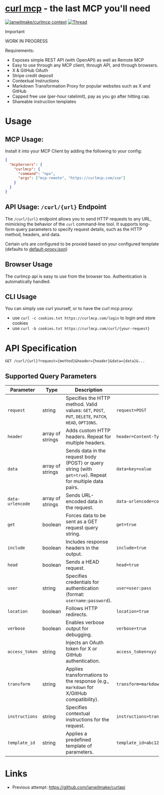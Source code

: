# [curl mcp](https://curlmcp.com) - the last MCP you'll need

[![janwilmake/curlmcp context](https://badge.forgithub.com/janwilmake/curlmcp?tab=readme-ov-file)](https://uithub.com/janwilmake/curlmcp?tab=readme-ov-file) [![Thread](https://badge.xymake.com/NathanWilbanks_/status/1898169822573175179?label=Inspiration_X_Thread)](https://xymake.com/NathanWilbanks_/status/1898169822573175179)

> [!IMPORTANT]
> WORK IN PROGRESS

Requirements:

- Exposes simple REST API (with OpenAPI) as well as Remote MCP
- Easy to use through any MCP client, through API, and through browsers.
- X & GitHub OAuth
- Stripe credit deposit
- Contextual Instructions
- Markdown Transformation Proxy for popular websites such as X and GitHub
- Capped free use (per-hour ratelimit), pay as you go after hitting cap.
- Shareable instruction templates

# Usage

## MCP Usage:

Install it into your MCP Client by adding the following to your config:

```json
{
  "mcpServers": {
    "curlmcp": {
      "command": "npx",
      "args": ["mcp-remote", "https://curlmcp.com/sse"]
    }
  }
}
```

## API Usage: `/curl/{url}` Endpoint

The `/curl/{url}` endpoint allows you to send HTTP requests to any URL, mimicking the behavior of the `curl` command-line tool. It supports long-form query parameters to specify request details, such as the HTTP method, headers, and data.

Certain urls are configured to be proxied based on your configured template (defaults to [default-proxy.json](default-proxy.json))

## Browser Usage

The curlmcp api is easy to use from the browser too. Authentication is automatically handled.

## CLI Usage

You can simply use curl yourself, or to have the curl mcp proxy:

- use `curl -c cookies.txt https://curlmcp.com/login` to login and store cookies
- use `curl -b cookies.txt https://curlmcp.com/curl/{your-request}`

# API Specification

```
GET /curl/{url}?request={method}&header={header}&data={data}&...
```

## Supported Query Parameters

| Parameter        | Type             | Description                                                                                              | Example                                       |
| ---------------- | ---------------- | -------------------------------------------------------------------------------------------------------- | --------------------------------------------- |
| `request`        | string           | Specifies the HTTP method. Valid values: `GET`, `POST`, `PUT`, `DELETE`, `PATCH`, `HEAD`, `OPTIONS`.     | `request=POST`                                |
| `header`         | array of strings | Adds custom HTTP headers. Repeat for multiple headers.                                                   | `header=Content-Type:application/json`        |
| `data`           | array of strings | Sends data in the request body (POST) or query string (with `get=true`). Repeat for multiple data pairs. | `data=key=value`                              |
| `data-urlencode` | array of strings | Sends URL-encoded data in the request.                                                                   | `data-urlencode=comment=this%20is%20awesome`  |
| `get`            | boolean          | Forces data to be sent as a GET request query string.                                                    | `get=true`                                    |
| `include`        | boolean          | Includes response headers in the output.                                                                 | `include=true`                                |
| `head`           | boolean          | Sends a HEAD request.                                                                                    | `head=true`                                   |
| `user`           | string           | Specifies credentials for authentication (format: `username:password`).                                  | `user=user:pass`                              |
| `location`       | boolean          | Follows HTTP redirects.                                                                                  | `location=true`                               |
| `verbose`        | boolean          | Enables verbose output for debugging.                                                                    | `verbose=true`                                |
| `access_token`   | string           | Injects an OAuth token for X or GitHub authentication.                                                   | `access_token=xyz`                            |
| `transform`      | string           | Applies transformations to the response (e.g., `markdown` for X/GitHub compatibility).                   | `transform=markdown`                          |
| `instructions`   | string           | Specifies contextual instructions for the request.                                                       | `instructions=transform_response_to_markdown` |
| `template_id`    | string           | Applies a predefined template of parameters.                                                             | `template_id=abc123`                          |

# Links

- Previous attempt: https://github.com/janwilmake/curlapi
